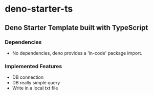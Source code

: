 # deno-starter-ts

## Deno Starter Template built with TypeScript

### Dependencies

- No dependencies, deno provides a 'in-code' package import.

### Implemented Features

- DB connection
- DB really simple query
- Write in a local txt file
